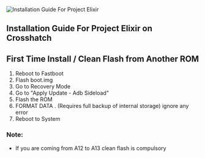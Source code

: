 ![Installation Guide For Project Elixir](https://i.imgur.com/3UmK6nS.png "Installation")

## Installation Guide For Project Elixir on Crosshatch

## First Time Install / Clean Flash from Another ROM

1. Reboot to Fastboot
2. Flash boot.img
3. Go to Recovery Mode
4. Go to "Apply Update - Adb Sideload"
5. Flash the ROM
6. FORMAT DATA . (Requires full backup of internal storage) ignore any error
7. Reboot to System

### Note: 
- If you are coming from A12 to A13 clean flash is compulsory